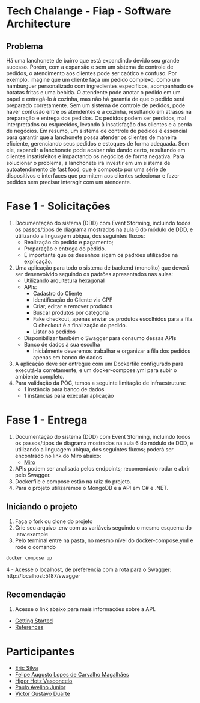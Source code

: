 # Tech Chalange - Fiap - Software Architecture
## Problema
Há uma lanchonete de bairro que está expandindo devido seu grande sucesso. Porém, com a expansão e sem um sistema de controle de pedidos, o atendimento aos clientes pode ser caótico e confuso. Por exemplo, imagine que um cliente faça um pedido complexo, como um hambúrguer personalizado com ingredientes específicos, acompanhado de batatas fritas e uma bebida. O atendente pode anotar o pedido em um papel e entregá-lo à cozinha, mas não há garantia de que o pedido será preparado corretamente. Sem um sistema de controle de pedidos, pode haver confusão entre os atendentes e a cozinha, resultando em atrasos na preparação e entrega dos pedidos. Os pedidos podem ser perdidos, mal interpretados ou esquecidos, levando à insatisfação dos clientes e a perda de negócios. Em resumo, um sistema de controle de pedidos é essencial para garantir que a lanchonete possa atender os clientes de maneira eficiente, gerenciando seus pedidos e estoques de forma adequada. Sem ele, expandir a lanchonete pode acabar não dando certo, resultando em clientes insatisfeitos e impactando os negócios de forma negativa. Para solucionar o problema, a lanchonete irá investir em um sistema de autoatendimento de fast food, que é composto por uma série de dispositivos e interfaces que permitem aos clientes selecionar e fazer pedidos sem precisar interagir com um atendente.

# Fase 1 - Solicitações
1. Documentação do sistema (DDD) com Event Storming, incluindo todos os passos/tipos de diagrama mostrados na aula 6 do módulo de DDD, e utilizando a linguagem ubíqua, dos seguintes fluxos: 
    - Realização do pedido e pagamento; 
    - Preparação e entrega do pedido. 
    - É importante que os desenhos sigam os padrões utilizados na explicação. 
2. Uma aplicação para todo o sistema de backend (monolito) que deverá ser desenvolvido seguindo os padrões apresentados nas aulas:
    - Utilizando arquitetura hexagonal 
    - APIs: 
        -  Cadastro do Cliente 
        -  Identificação do Cliente via CPF 
        -  Criar, editar e remover produtos 
        -  Buscar produtos por categoria 
        -  Fake checkout, apenas enviar os produtos escolhidos para a fila. O checkout é a finalização do pedido. 
        -  Listar os pedidos 
    - Disponibilizar também o Swagger para consumo dessas APIs
    - Banco de dados à sua escolha
         - Inicialmente deveremos trabalhar e organizar a fila dos pedidos apenas em banco de dados 
3. A aplicação deve ser entregue com um Dockerfile configurado para executá-la corretamente, e um docker-compose.yml para subir o ambiente completo. 
4. Para validação da POC, temos a seguinte limitação de infraestrutura: 
    - 1 instância para banco de dados 
    -  1 instâncias para executar aplicação

# Fase 1 - Entrega
1. Documentação do sistema (DDD) com Event Storming, incluindo todos os passos/tipos de diagrama mostrados na aula 6 do módulo de DDD, e utilizando a linguagem ubíqua, dos seguintes fluxos; poderá ser encontrado no link do Miro abaixo:
    - [Miro](https://miro.com/app/board/uXjVKaMIl9E=/?share_link_id=150094922925)
2. APIs podem ser analisada pelos endpoints; recomendado rodar e abrir pelo Swagger.
3. Dockerfile e compose estão na raiz do projeto.
4. Para o projeto utilizaremos o MongoDB e a API em C# e .NET.

## Iniciando o projeto

1. Faça o fork ou clone do projeto
2. Crie seu arquivo .env com as variáveis seguindo o mesmo esquema do .env.example
3. Pelo terminal entre na pasta, no mesmo nível do docker-compose.yml e rode o comando
```sh
docker compose up
```
4 - Acesse o localhost, de preferencia com a rota para o Swagger: http://localhost:5187/swagger

## Recomendação
1. Acesse o link abaixo para mais informações sobre a API.
- [Getting Started](https://7soat-g28.apidocumentation.com/guide/getting-started)
- [References](https://7soat-g28.apidocumentation.com/reference)
# Participantes
- [Eric Silva](https://github.com/ericdss)
- [Felipe Augusto Lopes de Carvalho Magalhães](https://github.com/ALCM-bit)
- [Higor Hotz Vasconcelo](https://github.com/highotz)
- [Paulo Avelino Junior](https://github.com/PauloAvelino)
- [Victor Gustavo Duarte](https://github.com/victorg-duarte)
